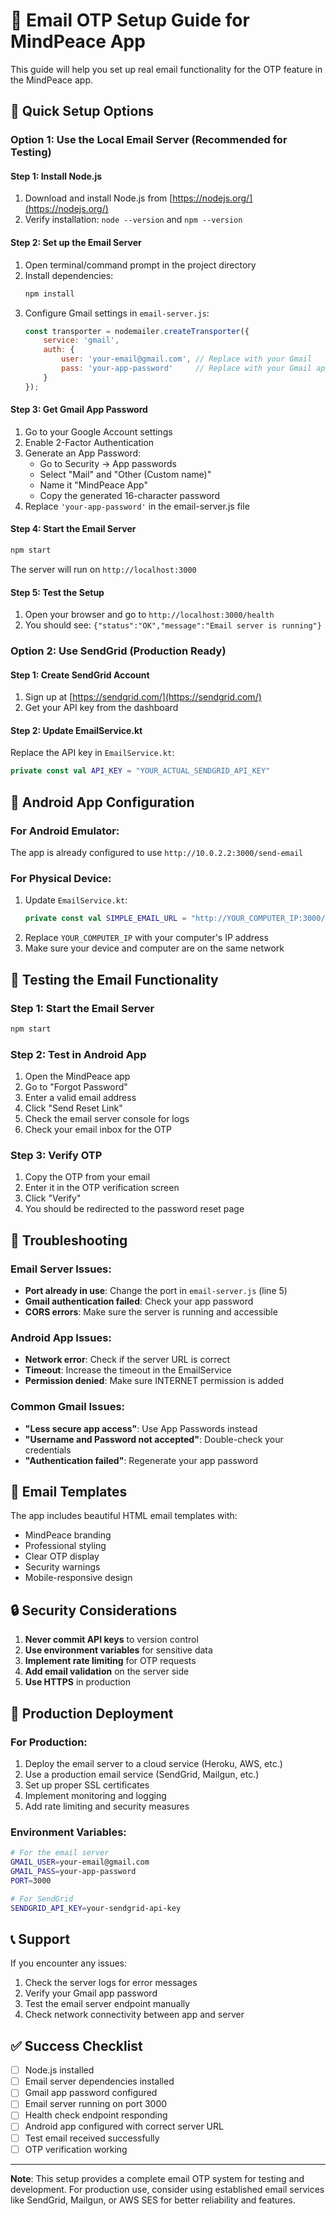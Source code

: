 # 📧 Email OTP Setup Guide for MindPeace App

This guide will help you set up real email functionality for the OTP feature in the MindPeace app.

## 🚀 Quick Setup Options

### Option 1: Use the Local Email Server (Recommended for Testing)

#### Step 1: Install Node.js
1. Download and install Node.js from [https://nodejs.org/](https://nodejs.org/)
2. Verify installation: `node --version` and `npm --version`

#### Step 2: Set up the Email Server
1. Open terminal/command prompt in the project directory
2. Install dependencies:
   ```bash
   npm install
   ```
3. Configure Gmail settings in `email-server.js`:
   ```javascript
   const transporter = nodemailer.createTransporter({
       service: 'gmail',
       auth: {
           user: 'your-email@gmail.com', // Replace with your Gmail
           pass: 'your-app-password'     // Replace with your Gmail app password
       }
   });
   ```

#### Step 3: Get Gmail App Password
1. Go to your Google Account settings
2. Enable 2-Factor Authentication
3. Generate an App Password:
   - Go to Security → App passwords
   - Select "Mail" and "Other (Custom name)"
   - Name it "MindPeace App"
   - Copy the generated 16-character password
4. Replace `'your-app-password'` in the email-server.js file

#### Step 4: Start the Email Server
```bash
npm start
```
The server will run on `http://localhost:3000`

#### Step 5: Test the Setup
1. Open your browser and go to `http://localhost:3000/health`
2. You should see: `{"status":"OK","message":"Email server is running"}`

### Option 2: Use SendGrid (Production Ready)

#### Step 1: Create SendGrid Account
1. Sign up at [https://sendgrid.com/](https://sendgrid.com/)
2. Get your API key from the dashboard

#### Step 2: Update EmailService.kt
Replace the API key in `EmailService.kt`:
```kotlin
private const val API_KEY = "YOUR_ACTUAL_SENDGRID_API_KEY"
```

## 📱 Android App Configuration

### For Android Emulator:
The app is already configured to use `http://10.0.2.2:3000/send-email`

### For Physical Device:
1. Update `EmailService.kt`:
   ```kotlin
   private const val SIMPLE_EMAIL_URL = "http://YOUR_COMPUTER_IP:3000/send-email"
   ```
2. Replace `YOUR_COMPUTER_IP` with your computer's IP address
3. Make sure your device and computer are on the same network

## 🧪 Testing the Email Functionality

### Step 1: Start the Email Server
```bash
npm start
```

### Step 2: Test in Android App
1. Open the MindPeace app
2. Go to "Forgot Password"
3. Enter a valid email address
4. Click "Send Reset Link"
5. Check the email server console for logs
6. Check your email inbox for the OTP

### Step 3: Verify OTP
1. Copy the OTP from your email
2. Enter it in the OTP verification screen
3. Click "Verify"
4. You should be redirected to the password reset page

## 🔧 Troubleshooting

### Email Server Issues:
- **Port already in use**: Change the port in `email-server.js` (line 5)
- **Gmail authentication failed**: Check your app password
- **CORS errors**: Make sure the server is running and accessible

### Android App Issues:
- **Network error**: Check if the server URL is correct
- **Timeout**: Increase the timeout in the EmailService
- **Permission denied**: Make sure INTERNET permission is added

### Common Gmail Issues:
- **"Less secure app access"**: Use App Passwords instead
- **"Username and Password not accepted"**: Double-check your credentials
- **"Authentication failed"**: Regenerate your app password

## 📧 Email Templates

The app includes beautiful HTML email templates with:
- MindPeace branding
- Professional styling
- Clear OTP display
- Security warnings
- Mobile-responsive design

## 🔒 Security Considerations

1. **Never commit API keys** to version control
2. **Use environment variables** for sensitive data
3. **Implement rate limiting** for OTP requests
4. **Add email validation** on the server side
5. **Use HTTPS** in production

## 🚀 Production Deployment

### For Production:
1. Deploy the email server to a cloud service (Heroku, AWS, etc.)
2. Use a production email service (SendGrid, Mailgun, etc.)
3. Set up proper SSL certificates
4. Implement monitoring and logging
5. Add rate limiting and security measures

### Environment Variables:
```bash
# For the email server
GMAIL_USER=your-email@gmail.com
GMAIL_PASS=your-app-password
PORT=3000

# For SendGrid
SENDGRID_API_KEY=your-sendgrid-api-key
```

## 📞 Support

If you encounter any issues:
1. Check the server logs for error messages
2. Verify your Gmail app password
3. Test the email server endpoint manually
4. Check network connectivity between app and server

## ✅ Success Checklist

- [ ] Node.js installed
- [ ] Email server dependencies installed
- [ ] Gmail app password configured
- [ ] Email server running on port 3000
- [ ] Health check endpoint responding
- [ ] Android app configured with correct server URL
- [ ] Test email received successfully
- [ ] OTP verification working

---

**Note**: This setup provides a complete email OTP system for testing and development. For production use, consider using established email services like SendGrid, Mailgun, or AWS SES for better reliability and features. 